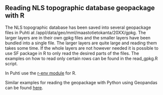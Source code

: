 ## Reading NLS topographic database geopackage with R
The NLS topographic database has been saved into several geopackage files in Puhti at /appl/data/geo/mml/maastotietokanta/20XX/gpkg. The larger layers are in their own gpkg files and the smaller layers have been bundled into a single file. The larger layers are quite large and reading them takes some time. If the whole layers are not however needed it is possible to use SF package in R to only read the desired parts of the files. The examples on how to read only certain rows can be found in the read_gpkg.R script.

In Puhti use the [r-env module](https://docs.csc.fi/apps/r-env/) for R.

Similar examples for reading the geopackage with Python using Geopandas can be found [here](https://github.com/csc-training/geocomputing/tree/master/python/geopackage).
